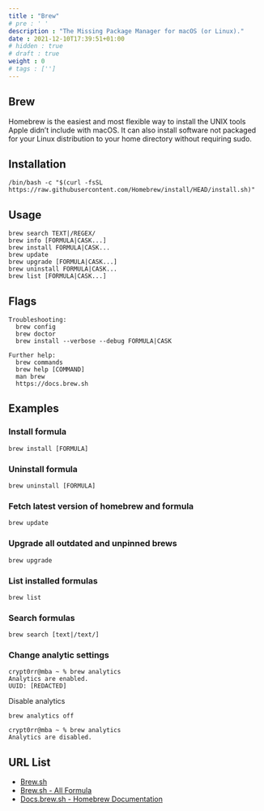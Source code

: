 ```yaml
---
title : "Brew"
# pre : ' '
description : "The Missing Package Manager for macOS (or Linux)."
date : 2021-12-10T17:39:51+01:00
# hidden : true
# draft : true
weight : 0
# tags : ['']
---
```


## Brew

Homebrew is the easiest and most flexible way to install the UNIX tools Apple didn’t include with macOS. It can also install software not packaged for your Linux distribution to your home directory without requiring sudo.

## Installation

```plain
/bin/bash -c "$(curl -fsSL https://raw.githubusercontent.com/Homebrew/install/HEAD/install.sh)"
```

## Usage

```plain
brew search TEXT|/REGEX/
brew info [FORMULA|CASK...]
brew install FORMULA|CASK...
brew update
brew upgrade [FORMULA|CASK...]
brew uninstall FORMULA|CASK...
brew list [FORMULA|CASK...]
```

## Flags

```plain
Troubleshooting:
  brew config
  brew doctor
  brew install --verbose --debug FORMULA|CASK

Further help:
  brew commands
  brew help [COMMAND]
  man brew
  https://docs.brew.sh
```

## Examples

### Install formula

```plain
brew install [FORMULA]
```

### Uninstall formula

```plain
brew uninstall [FORMULA]
```

### Fetch latest version of homebrew and formula

```plain
brew update
```

### Upgrade all outdated and unpinned brews

```plain
brew upgrade
```

### List installed formulas

```plain
brew list
```

### Search formulas

```plain
brew search [text|/text/]
```

### Change analytic settings

```plain
crypt0rr@mba ~ % brew analytics
Analytics are enabled.
UUID: [REDACTED]
```

Disable analytics

```plain
brew analytics off     
```

```plain
crypt0rr@mba ~ % brew analytics
Analytics are disabled.
```

## URL List

* [Brew.sh](https://brew.sh)
* [Brew.sh - All Formula](https://formulae.brew.sh/formula/)
* [Docs.brew.sh - Homebrew Documentation](https://docs.brew.sh/Manpage)
